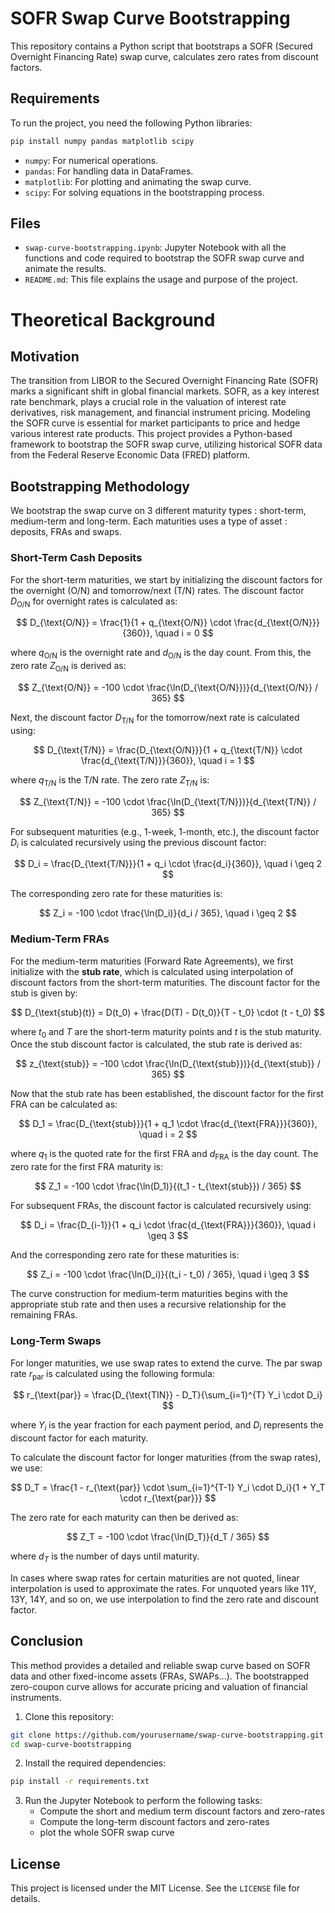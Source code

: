# SOFR Swap Curve Bootstrapping

This repository contains a Python script that bootstraps a SOFR (Secured Overnight Financing Rate) swap curve, calculates zero rates from discount factors.

## Requirements

To run the project, you need the following Python libraries:

```bash
pip install numpy pandas matplotlib scipy
```

- `numpy`: For numerical operations.
- `pandas`: For handling data in DataFrames.
- `matplotlib`: For plotting and animating the swap curve.
- `scipy`: For solving equations in the bootstrapping process.

## Files

- `swap-curve-bootstrapping.ipynb`: Jupyter Notebook with all the functions and code required to bootstrap the SOFR swap curve and animate the results.
- `README.md`: This file explains the usage and purpose of the project.

# Theoretical Background

## Motivation

The transition from LIBOR to the Secured Overnight Financing Rate (SOFR) marks a significant shift in global financial markets. SOFR, as a key interest rate benchmark, plays a crucial role in the valuation of interest rate derivatives, risk management, and financial instrument pricing. Modeling the SOFR curve is essential for market participants to price and hedge various interest rate products. This project provides a Python-based framework to bootstrap the SOFR swap curve, utilizing historical SOFR data from the Federal Reserve Economic Data (FRED) platform.

## Bootstrapping Methodology

We bootstrap the swap curve on 3 different maturity types : short-term, medium-term and long-term.
Each maturities uses a type of asset : deposits, FRAs and swaps.

### Short-Term Cash Deposits

For the short-term maturities, we start by initializing the discount factors for the overnight (O/N) and tomorrow/next (T/N) rates. The discount factor $D_{\text{O/N}}$ for overnight rates is calculated as:

$$
D_{\text{O/N}} = \frac{1}{1 + q_{\text{O/N}} \cdot \frac{d_{\text{O/N}}}{360}}, \quad i = 0
$$

where $q_{\text{O/N}}$ is the overnight rate and $d_{\text{O/N}}$ is the day count. From this, the zero rate $Z_{\text{O/N}}$ is derived as:

$$
Z_{\text{O/N}} = -100 \cdot \frac{\ln(D_{\text{O/N}})}{d_{\text{O/N}} / 365}
$$

Next, the discount factor $D_{\text{T/N}}$ for the tomorrow/next rate is calculated using:

$$
D_{\text{T/N}} = \frac{D_{\text{O/N}}}{1 + q_{\text{T/N}} \cdot \frac{d_{\text{T/N}}}{360}}, \quad i = 1
$$

where $q_{\text{T/N}}$ is the T/N rate. The zero rate $Z_{\text{T/N}}$ is:

$$
Z_{\text{T/N}} = -100 \cdot \frac{\ln(D_{\text{T/N}})}{d_{\text{T/N}} / 365}
$$

For subsequent maturities (e.g., 1-week, 1-month, etc.), the discount factor $D_i$ is calculated recursively using the previous discount factor:

$$
D_i = \frac{D_{\text{T/N}}}{1 + q_i \cdot \frac{d_i}{360}}, \quad i \geq 2
$$

The corresponding zero rate for these maturities is:

$$
Z_i = -100 \cdot \frac{\ln(D_i)}{d_i / 365}, \quad i \geq 2
$$



### Medium-Term FRAs

For the medium-term maturities (Forward Rate Agreements), we first initialize with the **stub rate**, which is calculated using interpolation of discount factors from the short-term maturities. The discount factor for the stub is given by:

$$
D_{\text{stub}(t)} = D(t_0) + \frac{D(T) - D(t_0)}{T - t_0} \cdot (t - t_0)
$$

where $t_0$ and $T$ are the short-term maturity points and $t$ is the stub maturity. Once the stub discount factor is calculated, the stub rate is derived as:

$$
z_{\text{stub}} = -100 \cdot \frac{\ln(D_{\text{stub}})}{d_{\text{stub}} / 365}
$$

Now that the stub rate has been established, the discount factor for the first FRA can be calculated as:

$$
D_1 = \frac{D_{\text{stub}}}{1 + q_1 \cdot \frac{d_{\text{FRA}}}{360}}, \quad i = 2
$$

where $q_1$ is the quoted rate for the first FRA and $d_{\text{FRA}}$ is the day count. The zero rate for the first FRA maturity is:

$$
Z_1 = -100 \cdot \frac{\ln(D_1)}{(t_1 - t_{\text{stub}}) / 365}
$$

For subsequent FRAs, the discount factor is calculated recursively using:

$$
D_i = \frac{D_{i-1}}{1 + q_i \cdot \frac{d_{\text{FRA}}}{360}}, \quad i \geq 3
$$

And the corresponding zero rate for these maturities is:

$$
Z_i = -100 \cdot \frac{\ln(D_i)}{(t_i - t_0) / 365}, \quad i \geq 3
$$


The curve construction for medium-term maturities begins with the appropriate stub rate and then uses a recursive relationship for the remaining FRAs.

### Long-Term Swaps

For longer maturities, we use swap rates to extend the curve. The par swap rate $r_{\text{par}}$ is calculated using the following formula:

$$
r_{\text{par}} = \frac{D_{\text{TIN}} - D_T}{\sum_{i=1}^{T} Y_i \cdot D_i}
$$

where $Y_i$ is the year fraction for each payment period, and $D_i$ represents the discount factor for each maturity.

To calculate the discount factor for longer maturities (from the swap rates), we use:

$$
D_T = \frac{1 - r_{\text{par}} \cdot \sum_{i=1}^{T-1} Y_i \cdot D_i}{1 + Y_T \cdot r_{\text{par}}}
$$

The zero rate for each maturity can then be derived as:

$$
Z_T = -100 \cdot \frac{\ln(D_T)}{d_T / 365}
$$

where $d_T$ is the number of days until maturity.

In cases where swap rates for certain maturities are not quoted, linear interpolation is used to approximate the rates. For unquoted years like 11Y, 13Y, 14Y, and so on, we use interpolation to find the zero rate and discount factor.


## Conclusion

This method provides a detailed and reliable swap curve based on SOFR data and other fixed-income assets (FRAs, SWAPs...). The bootstrapped zero-coupon curve allows for accurate pricing and valuation of financial instruments.

1. Clone this repository:

```bash
git clone https://github.com/yourusername/swap-curve-bootstrapping.git
cd swap-curve-bootstrapping
```

2. Install the required dependencies:

```bash
pip install -r requirements.txt
```

3. Run the Jupyter Notebook to perform the following tasks:
    - Compute the short and medium term discount factors and zero-rates
    - Compute the long-term discount factors and zero-rates
    - plot the whole SOFR swap curve

## License

This project is licensed under the MIT License. See the `LICENSE` file for details.
